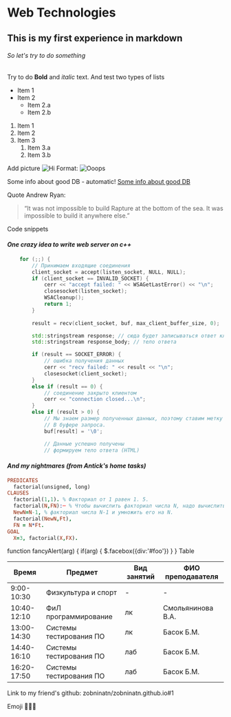 # Web Technologies #
## This is my first experience in markdown ##
###### So let's try to do something ######

Try to do **Bold** and *italic* text.
And test two types of lists
* Item 1
* Item 2
  * Item 2.a
  * Item 2.b
  
1. Item 1
1. Item 2
1. Item 3
   1. Item 3.a
   1. Item 3.b

Add picture
   ![Hi](https://vignette.wikia.nocookie.net/life-is-strange/images/1/1a/Fc%2C550x550%2Cwhite.jpg/revision/latest?cb=20170413133044&path-prefix=ru)
Format: ![Ooops](url)

Some info about good DB - automatic!
[Some info about good DB](https://habrahabr.ru/post/254773/)

Quote
Andrew Ryan:

> “It was not impossible to build Rapture at the bottom of the sea. 
> It was impossible to build it anywhere else.” 

Code snippets
#### *One crazy idea to write web server on c++* ####
```c++
	for (;;) {
		// Принимаем входящие соединения
		client_socket = accept(listen_socket, NULL, NULL);
		if (client_socket == INVALID_SOCKET) {
			cerr << "accept failed: " << WSAGetLastError() << "\n";
			closesocket(listen_socket);
			WSACleanup();
			return 1;
		}
		
		result = recv(client_socket, buf, max_client_buffer_size, 0);

		std::stringstream response; // сюда будет записываться ответ клиенту
		std::stringstream response_body; // тело ответа

		if (result == SOCKET_ERROR) {
			// ошибка получения данных
			cerr << "recv failed: " << result << "\n";
			closesocket(client_socket);
		}
		else if (result == 0) {
			// соединение закрыто клиентом
			cerr << "connection closed...\n";
		}
		else if (result > 0) {
			// Мы знаем размер полученных данных, поэтому ставим метку конца строки
			// В буфере запроса.
			buf[result] = '\0';

			// Данные успешно получены
			// формируем тело ответа (HTML)
```
#### *And my nightmares (from Antick's home tasks)* ####
```prolog
PREDICATES
  factorial(unsigned, long)
CLAUSES
  factorial(1,1). % Факториал от 1 равен 1. 5.
  factorial(N,FN):─ % Чтобы вычислить факториал числа N, надо вычислить   
  NewN=N-1, % факториал числа N-1 и умножить его на N. 
  factorial(NewN,Ft), 
  FN = N*Ft. 
GOAL  
  X=3, factorial(X,FX).  
``` 
function fancyAlert(arg) {
      if(arg) {
        $.facebox({div:'#foo'})
      }
    }
Table

Время|Предмет|Вид занятий|ФИО преподавателя 
-----|-------|-----------|-----------------
9:00-10:30|Физкультура и спорт| - | - 
10:40-12:10|ФиЛ программирование|лк|Смольянинова В.А.
13:00-14:30|Системы тестирования ПО|лк|Басок Б.М.
14:40-16:10|Системы тестирования ПО|лаб|Басок Б.М.
16:20-17:50|Системы тестирования ПО|лаб|Басок Б.М.

Link to my friend's github:
zobninatn/zobninatn.github.io#1

Emoji
:pig2::dash::dash:
